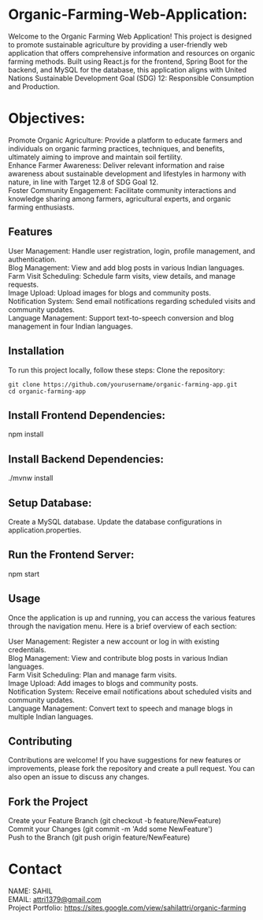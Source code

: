 # Organic-Farming-Web-Application:
Welcome to the Organic Farming Web Application! This project is designed to promote sustainable agriculture by providing a user-friendly web application that offers comprehensive information and resources on organic farming methods. Built using React.js for the frontend, Spring Boot for the backend, and MySQL for the database, this application aligns with United Nations Sustainable Development Goal (SDG) 12: Responsible Consumption and Production.

# Objectives:
Promote Organic Agriculture: Provide a platform to educate farmers and individuals on organic farming practices, techniques, and benefits, ultimately aiming to improve and maintain soil fertility.<br />
Enhance Farmer Awareness: Deliver relevant information and raise awareness about sustainable development and lifestyles in harmony with nature, in line with Target 12.8 of SDG Goal 12.<br />
Foster Community Engagement: Facilitate community interactions and knowledge sharing among farmers, agricultural experts, and organic farming enthusiasts.<br />

## Features
User Management: Handle user registration, login, profile management, and authentication.<br />
Blog Management: View and add blog posts in various Indian languages.<br />
Farm Visit Scheduling: Schedule farm visits, view details, and manage requests.<br />
Image Upload: Upload images for blogs and community posts.<br />
Notification System: Send email notifications regarding scheduled visits and community updates.<br />
Language Management: Support text-to-speech conversion and blog management in four Indian languages.<br />

## Installation
To run this project locally, follow these steps:
  Clone the repository:
  
    git clone https://github.com/yourusername/organic-farming-app.git
    cd organic-farming-app
## Install Frontend Dependencies:

  npm install
## Install Backend Dependencies:

  ./mvnw install
## Setup Database:

Create a MySQL database.
Update the database configurations in application.properties.

## Run the Frontend Server:
  npm start
  
## Usage
Once the application is up and running, you can access the various features through the navigation menu. Here is a brief overview of each section:

User Management: Register a new account or log in with existing credentials.<br />
Blog Management: View and contribute blog posts in various Indian languages.<br />
Farm Visit Scheduling: Plan and manage farm visits.<br />
Image Upload: Add images to blogs and community posts.<br />
Notification System: Receive email notifications about scheduled visits and community updates.<br />
Language Management: Convert text to speech and manage blogs in multiple Indian languages.<br />

## Contributing
Contributions are welcome! If you have suggestions for new features or improvements, please fork the repository and create a pull request. You can also open an issue to discuss any changes.

## Fork the Project<br />
Create your Feature Branch (git checkout -b feature/NewFeature)<br />
Commit your Changes (git commit -m 'Add some NewFeature')<br />
Push to the Branch (git push origin feature/NewFeature)<br />

# Contact
NAME: SAHIL <br />
EMAIL: attri1379@gmail.com<br />
Project Portfolio: https://sites.google.com/view/sahilattri/organic-farming
